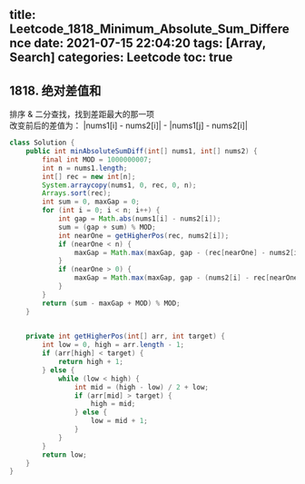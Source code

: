 title: Leetcode_1818_Minimum_Absolute_Sum_Difference
date: 2021-07-15 22:04:20
tags: [Array, Search]
categories: Leetcode
toc: true
---
## 1818. 绝对差值和

排序 & 二分查找，找到差距最大的那一项  
改变前后的差值为： |nums1[i] - nums2[i]| - |nums1[j] - nums2[i]|

```java
class Solution {
    public int minAbsoluteSumDiff(int[] nums1, int[] nums2) {
        final int MOD = 1000000007;
        int n = nums1.length;
        int[] rec = new int[n];
        System.arraycopy(nums1, 0, rec, 0, n);
        Arrays.sort(rec);
        int sum = 0, maxGap = 0;
        for (int i = 0; i < n; i++) {
            int gap = Math.abs(nums1[i] - nums2[i]);
            sum = (gap + sum) % MOD;
            int nearOne = getHigherPos(rec, nums2[i]);
            if (nearOne < n) {
                maxGap = Math.max(maxGap, gap - (rec[nearOne] - nums2[i]));
            }
            if (nearOne > 0) {
                maxGap = Math.max(maxGap, gap - (nums2[i] - rec[nearOne - 1]));
            }
        }
        return (sum - maxGap + MOD) % MOD;
    }

    
    private int getHigherPos(int[] arr, int target) {
        int low = 0, high = arr.length - 1;
        if (arr[high] < target) {
            return high + 1;
        } else {
            while (low < high) {
                int mid = (high - low) / 2 + low;
                if (arr[mid] > target) {
                    high = mid;
                } else {
                    low = mid + 1;
                }
            }
        }
        return low;
    } 
}
```